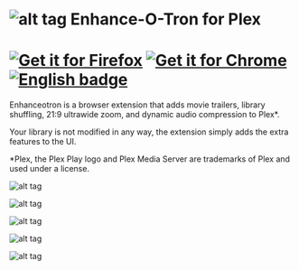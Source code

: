 # ![alt tag](https://raw.githubusercontent.com/conceptualspace/enhance-o-tron-for-plex/master/src/img/icon48.png) Enhance-O-Tron for Plex

<h1>
<a href='https://addons.mozilla.org/en-US/firefox/addon/enhance-o-tron-for-plex/'><img alt='Get it for Firefox' src='https://github.com/conceptualspace/enhance-o-tron-for-plex/raw/master/assets/ff-badge.png'/></a> <a href='https://chrome.google.com/webstore/detail/enhance-o-tron-for-plex/fhbelblobiabomlogejpabonapkencph'><img alt='Get it for Chrome' src='https://github.com/conceptualspace/enhance-o-tron-for-plex/raw/master/assets/chrome-badge.png'/></a> <a href='https://apps.apple.com/us/developer/tyler-milford/id1530969425'><img src='https://github.com/conceptualspace/enhance-o-tron-for-plex/raw/master/assets/badge-safari.png' alt='English badge'/></a>
</h1>

Enhanceotron is a browser extension that adds movie trailers, library shuffling, 21:9 ultrawide zoom, and dynamic audio compression to Plex*.

Your library is not modified in any way, the extension simply adds the extra features to the UI.

*Plex, the Plex Play logo and Plex Media Server are trademarks of Plex and used under a license.

![alt tag](https://raw.githubusercontent.com/conceptualspace/enhance-o-tron-for-plex/master/assets/plex-logo-flat-small.png)

![alt tag](https://raw.githubusercontent.com/conceptualspace/enhance-o-tron-for-plex/master/assets/apple/enhance-screenshot1.png)

![alt tag](https://raw.githubusercontent.com/conceptualspace/enhance-o-tron-for-plex/master/assets/apple/enhance-screenshot2.png)

![alt tag](https://raw.githubusercontent.com/conceptualspace/enhance-o-tron-for-plex/master/assets/apple/enhance-screenshot3.png)

![alt tag](https://raw.githubusercontent.com/conceptualspace/enhance-o-tron-for-plex/master/assets/apple/enhance-screenshot4.png)
